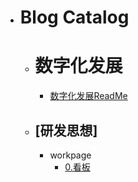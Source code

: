 <!-- _sidebar.md -->

* # Blog Catalog

  * # 数字化发展
      * [数字化发展ReadMe](/数字化发展/数字化发展ReadMe.md)
  * ## [研发思想]
	  * workpage
		  * [0.看板](wrokpage/0看板.md)